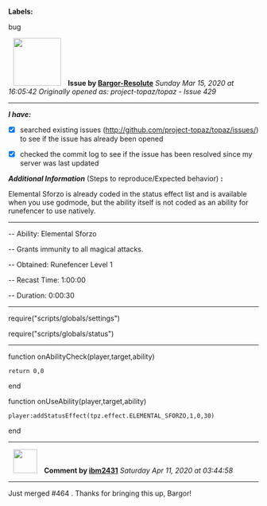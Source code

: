 **Labels:**

bug



<a href="https://github.com/Bargor-Resolute"><img src="https://avatars1.githubusercontent.com/u/61029208?v=4" width="96" height="96" hspace="10"></img></a> **Issue by [Bargor-Resolute](https://github.com/Bargor-Resolute)**
_Sunday Mar 15, 2020 at 16:05:42_
_Originally opened as: project-topaz/topaz - Issue 429_

----

<!-- place 'x' mark between square [] brackets to checkmark box -->
**_I have:_**

- [x] searched existing issues (http://github.com/project-topaz/topaz/issues/) to see if the issue has already been opened
- [x] checked the commit log to see if the issue has been resolved since my server was last updated

**_Additional Information_** (Steps to reproduce/Expected behavior) **:** 
Elemental Sforzo is already coded in the status effect list and is available when you use godmode, but the ability itself is not coded as an ability for runefencer to use natively. 

-----------------------------------
-- Ability: Elemental Sforzo
-- Grants immunity to all magical attacks.
-- Obtained: Runefencer Level 1
-- Recast Time: 1:00:00
-- Duration: 0:00:30
-----------------------------------
require("scripts/globals/settings")
require("scripts/globals/status")
-----------------------------------

function onAbilityCheck(player,target,ability)
    return 0,0
end

function onUseAbility(player,target,ability)
    player:addStatusEffect(tpz.effect.ELEMENTAL_SFORZO,1,0,30)
end






----
<a href="https://github.com/ibm2431"><img src="https://avatars3.githubusercontent.com/u/13112942?v=4" width="48" height="48" hspace="10"></img></a> **Comment by [ibm2431](https://github.com/ibm2431)**
_Saturday Apr 11, 2020 at 03:44:58_

----

Just merged #464 . Thanks for bringing this up, Bargor!
